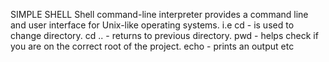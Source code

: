  SIMPLE SHELL
 Shell command-line interpreter provides a command line and user interface for Unix-like operating systems.
 i.e cd - is used to change directory.
     cd .. - returns to previous directory.
     pwd - helps check if you are on the correct root of the project.
     echo - prints an output 
 etc
